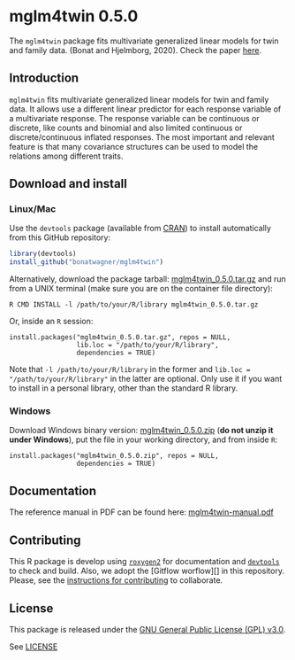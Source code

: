 

# mglm4twin 0.5.0

The `mglm4twin` package fits multivariate generalized linear models 
for twin and family data. (Bonat and Hjelmborg, 2020). Check the paper
[here](https://link.springer.com/article/10.1007/s10519-021-10095-3).


## Introduction

`mglm4twin` fits multivariate generalized linear models for twin and 
family data. It allows use a different linear predictor for each 
response variable of a multivariate response. 
The response variable can be continuous or discrete, like counts and 
binomial and also limited continuous or discrete/continuous inflated 
responses. The most important and relevant feature is that many covariance 
structures can be used to model the relations among different traits.

## Download and install

### Linux/Mac

Use the `devtools` package (available from
[CRAN](http://cran-r.c3sl.ufpr.br/web/packages/devtools/index.html)) to
install automatically from this GitHub repository:


``` r
library(devtools)
install_github("bonatwagner/mglm4twin")
```

Alternatively, download the package tarball: [mglm4twin_0.5.0.tar.gz][]
and run from a UNIX terminal (make sure you are on the container file
directory):


```
R CMD INSTALL -l /path/to/your/R/library mglm4twin_0.5.0.tar.gz
```

Or, inside an `R` session:


```
install.packages("mglm4twin_0.5.0.tar.gz", repos = NULL,
                 lib.loc = "/path/to/your/R/library",
                 dependencies = TRUE)
```

Note that `-l /path/to/your/R/library` in the former and `lib.loc =
"/path/to/your/R/library"` in the latter are optional. Only use it if
you want to install in a personal library, other than the standard R
library.

### Windows

Download Windows binary version: [mglm4twin_0.5.0.zip][] (**do not unzip
it under Windows**), put the file in your working directory, and from
inside `R`:


```
install.packages("mglm4twin_0.5.0.zip", repos = NULL,
                 dependencies = TRUE)
```


## Documentation

The reference manual in PDF can be found here: [mglm4twin-manual.pdf][]

## Contributing

This R package is develop using [`roxygen2`][] for documentation and
[`devtools`] to check and build. Also, we adopt the [Gitflow worflow][]
in this repository. Please, see the
[instructions for contributing](./CONTRIBUTING.md) to collaborate.

## License

This package is released under the
[GNU General Public License (GPL) v3.0][].

See [LICENSE](./LICENSE)

<!-- links -->



[GNU General Public License (GPL) v3.0]: http://www.gnu.org/licenses/gpl-3.0.html
[`roxygen2`]: https://github.com/klutometis/roxygen
[`devtools`]: https://github.com/hadley/devtools
[mglm4twin_0.5.0.tar.gz]: http://www.leg.ufpr.br/~wagner/mglm4twin/source/mglm4twin_0.5.0.tar.gz
[mglm4twin_0.5.0.zip]: http://www.leg.ufpr.br/~wagner/mglm4twin/source/mglm4twin_0.5.0.zip
[mglm4twin-manual.pdf]: http://www.leg.ufpr.br/~wagner/mglm4twin/source/mglm4twin-manual.pdf
[Gitflow workflow]: http://nvie.com/posts/a-successful-git-branching-model/
[Wagner Hugo Bonat]: http://www.leg.ufpr.br/~wagner
